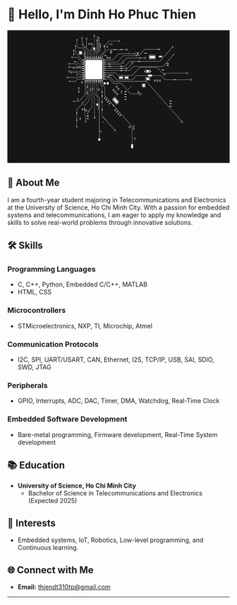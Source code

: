 # 👋 Hello, I'm Dinh Ho Phuc Thien

<img src="https://github.com/tuan22th4/Images/blob/main/Sim_Corez.jpg" alt="Banner" width="600" height="300"/>

## 🚀 About Me
I am a fourth-year student majoring in Telecommunications and Electronics at the University of Science, Ho Chi Minh City. With a passion for embedded systems and telecommunications, I am eager to apply my knowledge and skills to solve real-world problems through innovative solutions.

## 🛠️ Skills

### Programming Languages
- C, C++, Python, Embedded C/C++, MATLAB
- HTML, CSS

### Microcontrollers
- STMicroelectronics, NXP, TI, Microchip, Atmel

### Communication Protocols
- I2C, SPI, UART/USART, CAN, Ethernet, I2S, TCP/IP, USB, SAI, SDIO, SWD, JTAG

### Peripherals
- GPIO, Interrupts, ADC, DAC, Timer, DMA, Watchdog, Real-Time Clock



### Embedded Software Development
- Bare-metal programming, Firmware development, Real-Time System development

## 📚 Education
- **University of Science, Ho Chi Minh City**
  - Bachelor of Science in Telecommunications and Electronics (Expected 2025)

## 🌱 Interests
- Embedded systems, IoT, Robotics, Low-level programming, and Continuous learning.

## 🌐 Connect with Me
- **Email:** thiendt310tp@gmail.com

---
